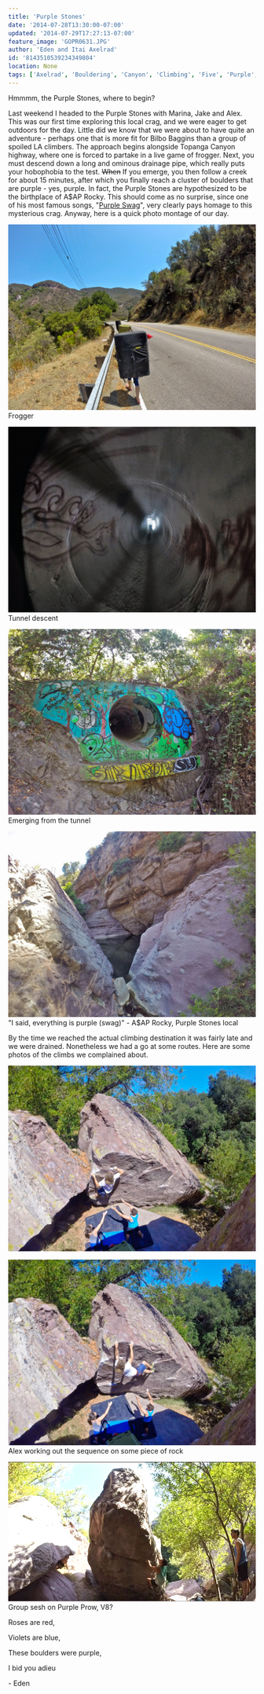 ```yaml
---
title: 'Purple Stones'
date: '2014-07-28T13:30:00-07:00'
updated: '2014-07-29T17:27:13-07:00'
feature_image: 'GOPR0631.JPG'
author: 'Eden and Itai Axelrad'
id: '8143510539234349804'
location: None
tags: ['Axelrad', 'Bouldering', 'Canyon', 'Climbing', 'Five', 'Purple', 'Stones', 'Ten', 'Topanga']
---
```


Hmmmm, the Purple Stones, where to begin?

Last weekend I headed to the Purple Stones with Marina, Jake and Alex. This was our first time exploring this local crag, and we were eager to get outdoors for the day. Little did we know that we were about to have quite an adventure - perhaps one that is more fit for Bilbo Baggins than a group of spoiled LA climbers. The approach begins alongside Topanga Canyon highway, where one is forced to partake in a live game of frogger. Next, you must descend down a long and ominous drainage pipe, which really puts your hobophobia to the test. ~~When~~ If you emerge, you then follow a creek for about 15 minutes, after which you finally reach a cluster of boulders that are purple - yes, purple. In fact, the Purple Stones are hypothesized to be the birthplace of A$AP Rocky. This should come as no surprise, since one of his most famous songs, "[Purple Swag](/images/watch?v=KuZ2QZKYj7c)", very clearly pays homage to this mysterious crag. Anyway, here is a quick photo montage of our day.

![image alt](/images/GOPR0631.JPG)Frogger

![image alt](/images/GOPR0636.JPG)Tunnel descent

![image alt](/images/GOPR0640.JPG)Emerging from the tunnel

![image alt](/images/GOPR0649.JPG)"I said, everything is purple (swag)" - A$AP Rocky, Purple Stones local

By the time we reached the actual climbing destination it was fairly late and we were drained. Nonetheless we had a go at some routes. Here are some photos of the climbs we complained about. 

![image alt](/images/GOPR0661.JPG)

![image alt](/images/GOPR0662.JPG)Alex working out the sequence on some piece of rock

![image alt](/images/Screen%20shot%202014-07-28%20at%2012.07.55%20PM.jpg)Group sesh on Purple Prow, V8?

Roses are red,

Violets are blue,

These boulders were purple,

I bid you adieu

\- Eden


